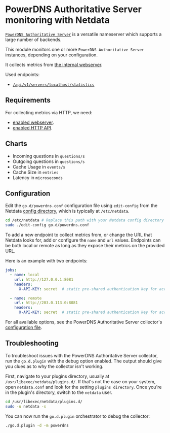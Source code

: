 <!--
title: "PowerDNS Authoritative Server monitoring with Netdata"
custom_edit_url: https://github.com/netdata/go.d.plugin/edit/master/modules/powerdns/README.md
sidebar_label: "PowerDNS Authoritative Server"
-->

# PowerDNS Authoritative Server monitoring with Netdata

[`PowerDNS Authoritative Server`](https://doc.powerdns.com/authoritative/) is a versatile nameserver
which supports a large number of backends.

This module monitors one or more `PowerDNS Authoritative Server` instances, depending on your configuration.

It collects metrics from [the internal webserver](https://doc.powerdns.com/authoritative/http-api/index.html#webserver).

Used endpoints:

-   [`/api/v1/servers/localhost/statistics`](https://doc.powerdns.com/authoritative/http-api/statistics.html)

## Requirements

For collecting metrics via HTTP, we need:

-   [enabled webserver](https://doc.powerdns.com/authoritative/http-api/index.html#webserver).
-   [enabled HTTP API](https://doc.powerdns.com/authoritative/http-api/index.html#enabling-the-api).


## Charts

-   Incoming questions in `questions/s`
-   Outgoing questions in `questions/s`
-   Cache Usage in `events/s`
-   Cache Size in `entries`
-   Latency in `microseconds`

## Configuration

Edit the `go.d/powerdns.conf` configuration file using `edit-config` from the Netdata [config
directory](https://learn.netdata.cloud/docs/configure/nodes), which is typically at `/etc/netdata`.

```bash
cd /etc/netdata # Replace this path with your Netdata config directory
sudo ./edit-config go.d/powerdns.conf
```

To add a new endpoint to collect metrics from, or change the URL that Netdata looks for, add or configure the `name` and
`url` values. Endpoints can be both local or remote as long as they expose their metrics on the provided URL.

Here is an example with two endpoints:

```yaml
jobs:
  - name: local
    url: http://127.0.0.1:8081
    headers:
      X-API-KEY: secret  # static pre-shared authentication key for access to the REST API (api-key).

  - name: remote
    url: http://203.0.113.0:8081
    headers:
      X-API-KEY: secret  # static pre-shared authentication key for access to the REST API (api-key).
```

For all available options, see the PowerDNS Authoritative Server collector's [configuration
file](https://github.com/netdata/go.d.plugin/blob/master/config/go.d/powerdns.conf).


## Troubleshooting

To troubleshoot issues with the PowerDNS Authoritative Server collector, run the `go.d.plugin` with the debug option enabled.
The output should give you clues as to why the collector isn't working.

First, navigate to your plugins directory, usually at `/usr/libexec/netdata/plugins.d/`. If that's not the case on your
system, open `netdata.conf` and look for the setting `plugins directory`. Once you're in the plugin's directory, switch
to the `netdata` user.

```bash
cd /usr/libexec/netdata/plugins.d/
sudo -u netdata -s
```

You can now run the `go.d.plugin` orchestrator to debug the collector:

```bash
./go.d.plugin -d -m powerdns
```
